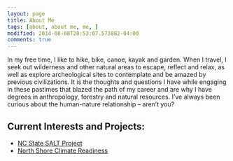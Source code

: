 ```yaml
---
layout: page
title: About Me
tags: [about, about me, me, ]
modified: 2014-08-08T20:53:07.573882-04:00
comments: true
---
```


In my free time, I like to hike, bike, canoe, kayak and garden. When I travel, I seek out wilderness and other natural areas to escape, reflect and relax, as well as explore archeological sites to contemplate and be amazed by previous civilizations. It is the thoughts and questions I have while engaging in these pastimes that blazed the path of my career and are why I have degrees in anthropology, forestry and natural resources. I’ve always been curious about the human-nature relationship – aren’t you?

## Current Interests and Projects:

* [NC State SALT Project](http://ncsu-salt.weebly.com/)
* [North Shore Climate Readiness](http://northshoreclimate.com/index.html)
